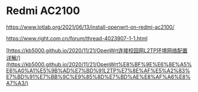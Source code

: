 # Redmi AC2100

https://www.lotlab.org/2021/06/13/install-openwrt-on-redmi-ac2100/

https://www.right.com.cn/forum/thread-4023907-1-1.html

[https://kb5000.github.io/2020/11/21/OpenWrt连接校园网L2TP环境网络配置详解/](https://kb5000.github.io/2020/11/21/OpenWrt%E8%BF%9E%E6%8E%A5%E6%A0%A1%E5%9B%AD%E7%BD%91L2TP%E7%8E%AF%E5%A2%83%E7%BD%91%E7%BB%9C%E9%85%8D%E7%BD%AE%E8%AF%A6%E8%A7%A3/)